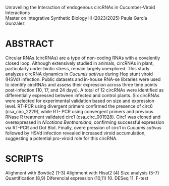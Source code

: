 Unravelling the Interaction of endogenous circRNAs in Cucumber-Viroid Interactions  
Master on Integrative Synthetic Biology III (2023/2025)
Paula García González

# ABSTRACT
Circular RNAs (circRNAs) are a type of non-coding RNAs with a covalently closed loop. Although extensively
studied in animals, circRNAs in plant, particularly under biotic stress, remain largely unexplored. This study
analyzes circRNA dynamics in _Cucumis sativus_ during Hop stunt viroid (HSVd) infection. Public datasets and
in-house RNA-se libraries were used to identify circRNAs and assess their expression across three time points
post-infection (10, 17, and 24 days). A total of 12 circRNAs were identified as differentially expressed between
infected and control plants. Six circRNAs were selected for experimental validation based on size and
expression level. RT-PCR using divergent primers confirmed the presence of circ6 (csa_circ_2229), while RT-
PCR using convergent primers and previous RNase R treatment validated circ1 (csa_circ_001928). Circ1 was
cloned and overexpressed in _Nicotiana Benthamiana_, confirming successful expression via RT-PCR and Dot
Blot. Finally, overe pression of circ1 in _Cucumis sativus_ followed by HSVd infection revealed increased viroid
accumulation, suggesting a potential pro-viroid role for this circRNA.

# SCRIPTS
Alighment with Bowtie2 (1-3)
Alighment with Hisat2 (4)
Size analysis (5-7)
Quantification (8,9)
Diferencial expression (10,11)
  10. DESeq
  11. F-test
